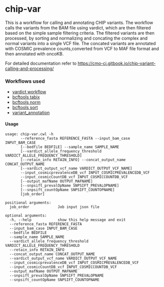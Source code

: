 # chip-var
This is a workflow for calling and annotating CHIP variants. 
The workflow calls the variants from the BAM file using vardict, which are then filtered based on the simple sample filtering criteria. The filtered variants are then processed, by sorting and normalizing and concating the complex and normal variants into a single VCF file. The concated variants are annotated with COSMIC prevalence counts,converted from VCF to MAF file format and then annotated with oncoKB.

For detailed documentation refer to https://cmo-ci.gitbook.io/chip-variant-calling-and-processing/

### Workflows used

- [vardict workflow](https://msk-access.gitbook.io/subworkflows/vardict_workflow)
- [bcftools tabix](https://msk-access.gitbook.io/command-line-tools-cwl/bcftools_1.15.1/)
- [bcftools norm](https://msk-access.gitbook.io/command-line-tools-cwl/bcftools_1.15.1/)
- [bcftools sort](https://msk-access.gitbook.io/command-line-tools-cwl/bcftools_1.15.1/)
- [variant_annotation](https://msk-access.gitbook.io/subworkflows/variant_annotation)

#### Usage

```shell
usage: chip-var.cwl -h
       --reference_fasta REFERENCE_FASTA --input_bam_case INPUT_BAM_CASE
       [--bedfile BEDFILE] --sample_name SAMPLE_NAME
       [--vardict_allele_frequency_threshold VARDICT_ALLELE_FREQUENCY_THRESHOLD]
       [--retain_info RETAIN_INFO] --concat_output_name CONCAT_OUTPUT_NAME
       [--vardict_output_vcf_name VARDICT_OUTPUT_VCF_NAME]
       --input_cosmicprevalenceDB_vcf INPUT_COSMICPREVALENCEDB_VCF
       --input_cosmicCountDB_vcf INPUT_COSMICCOUNTDB_VCF
       [--output_mafName OUTPUT_MAFNAME]
       [--snpsift_prevalOpName SNPSIFT_PREVALOPNAME]
       [--snpsift_countOpName SNPSIFT_COUNTOPNAME]
       [job_order]

positional arguments:
  job_order             Job input json file

optional arguments:
  -h, --help            show this help message and exit
  --reference_fasta REFERENCE_FASTA
  --input_bam_case INPUT_BAM_CASE
  --bedfile BEDFILE
  --sample_name SAMPLE_NAME
  --vardict_allele_frequency_threshold VARDICT_ALLELE_FREQUENCY_THRESHOLD
  --retain_info RETAIN_INFO
  --concat_output_name CONCAT_OUTPUT_NAME
  --vardict_output_vcf_name VARDICT_OUTPUT_VCF_NAME
  --input_cosmicprevalenceDB_vcf INPUT_COSMICPREVALENCEDB_VCF
  --input_cosmicCountDB_vcf INPUT_COSMICCOUNTDB_VCF
  --output_mafName OUTPUT_MAFNAME
  --snpsift_prevalOpName SNPSIFT_PREVALOPNAME
  --snpsift_countOpName SNPSIFT_COUNTOPNAME
```

